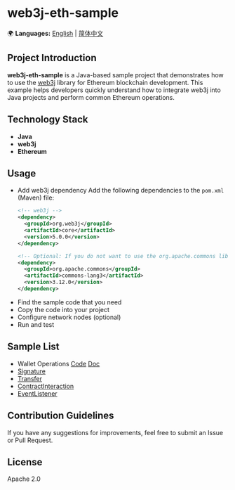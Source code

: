 # web3j-eth-sample

🌍 **Languages:** [English](README.md) | [简体中文](README.zh.md)

## Project Introduction
**web3j-eth-sample** is a Java-based sample project that demonstrates how to use the [web3j](https://github.com/hyperledger-web3j/web3j) library for Ethereum blockchain development. This example helps developers quickly understand how to integrate web3j into Java projects and perform common Ethereum operations.

## Technology Stack
- **Java**
- **web3j**
- **Ethereum**

## Usage
- Add web3j dependency
  Add the following dependencies to the `pom.xml` (Maven) file:
  ```xml
  <!-- web3j -->
  <dependency>
    <groupId>org.web3j</groupId>
    <artifactId>core</artifactId>
    <version>5.0.0</version>
  </dependency>

  <!-- Optional: If you do not want to use the org.apache.commons library, you can replace the parts of the sample code that use it with your preferred package. -->
  <dependency>
    <groupId>org.apache.commons</groupId>
    <artifactId>commons-lang3</artifactId>
    <version>3.12.0</version>
  </dependency>
  ```
- Find the sample code that you need
- Copy the code into your project
- Configure network nodes (optional)
- Run and test

## Sample List
- Wallet Operations [Code](src/main/java/Wallet.java) [Doc](src/main/resources/Blog/Wallet.md)
- [Signature](src/main/java/Signature.java)
- [Transfer](src/main/java/Transfer.java)
- [ContractInteraction](src/main/java/ContractInteraction.java)
- [EventListener](src/main/java/EventListener.java)

## Contribution Guidelines
If you have any suggestions for improvements, feel free to submit an Issue or Pull Request.

## License
Apache 2.0